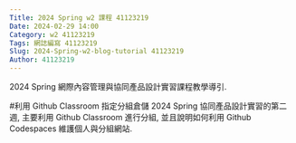 ```yaml
---
Title: 2024 Spring w2 課程 41123219
Date: 2024-02-29 14:00
Category: w2 41123219
Tags: 網誌編寫 41123219
Slug: 2024-Spring-w2-blog-tutorial 41123219
Author: 41123219
---
```


2024 Spring 網際內容管理與協同產品設計實習課程教學導引.

<!-- PELICAN_END_SUMMARY -->

#利用 Github Classroom 指定分組倉儲
2024 Spring 協同產品設計實習的第二週, 主要利用 Github Classroom 進行分組, 並且說明如何利用 Github Codespaces 維護個人與分組網站.
